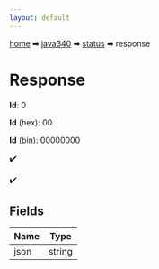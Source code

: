 ```yaml
---
layout: default
---
```


[home](/) ➡ [java340](/protocol/java340) ➡ [status](/protocol/java340/status) ➡ response

# Response

**Id**: 0

**Id** (hex): 00

**Id** (bin): 00000000

✔️

✔️

## Fields

Name | Type
---|---
json | string

